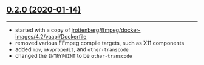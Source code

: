 ## [0.2.0 (2020-01-14)](https://github.com/ttyS0/docker-transcode-vaapi/packages/104690)
---

* started with a copy of [jrottenberg/ffmpeg/docker-images/4.2/vaapi/Dockerfile](https://github.com/jrottenberg/ffmpeg/blob/master/docker-images/4.2/vaapi/Dockerfile)
* removed various FFmpeg compile targets, such as X11 components
* added `mpv`, `mkvpropedit`, and `other-transcode`
* changed the `ENTRYPOINT` to be `other-transcode`


